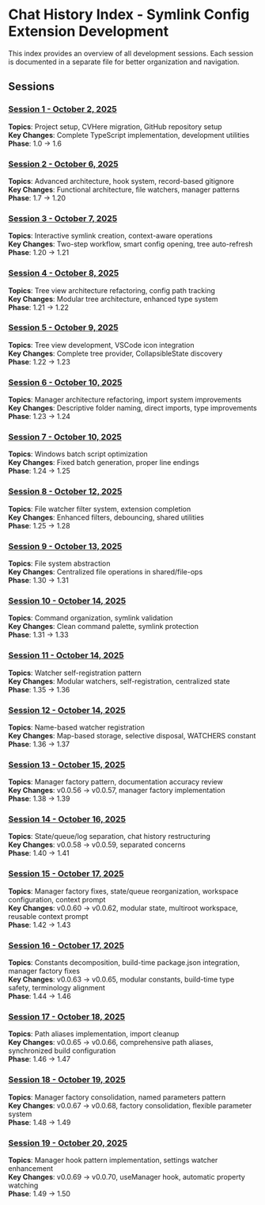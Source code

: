 # Chat History Index - Symlink Config Extension Development

This index provides an overview of all development sessions. Each session is documented in a separate file for better organization and navigation.

## Sessions

### [Session 1 - October 2, 2025](session-2025-10-02.md)
**Topics**: Project setup, CVHere migration, GitHub repository setup  
**Key Changes**: Complete TypeScript implementation, development utilities  
**Phase**: 1.0 → 1.6

### [Session 2 - October 6, 2025](session-2025-10-06.md)
**Topics**: Advanced architecture, hook system, record-based gitignore  
**Key Changes**: Functional architecture, file watchers, manager patterns  
**Phase**: 1.7 → 1.20

### [Session 3 - October 7, 2025](session-2025-10-07.md)
**Topics**: Interactive symlink creation, context-aware operations  
**Key Changes**: Two-step workflow, smart config opening, tree auto-refresh  
**Phase**: 1.20 → 1.21

### [Session 4 - October 8, 2025](session-2025-10-08.md)
**Topics**: Tree view architecture refactoring, config path tracking  
**Key Changes**: Modular tree architecture, enhanced type system  
**Phase**: 1.21 → 1.22

### [Session 5 - October 9, 2025](session-2025-10-09.md)
**Topics**: Tree view development, VSCode icon integration  
**Key Changes**: Complete tree provider, CollapsibleState discovery  
**Phase**: 1.22 → 1.23

### [Session 6 - October 10, 2025](session-2025-10-10.md)
**Topics**: Manager architecture refactoring, import system improvements  
**Key Changes**: Descriptive folder naming, direct imports, type improvements  
**Phase**: 1.23 → 1.24

### [Session 7 - October 10, 2025](session-2025-10-10-b.md)
**Topics**: Windows batch script optimization  
**Key Changes**: Fixed batch generation, proper line endings  
**Phase**: 1.24 → 1.25

### [Session 8 - October 12, 2025](session-2025-10-12.md)
**Topics**: File watcher filter system, extension completion  
**Key Changes**: Enhanced filters, debouncing, shared utilities  
**Phase**: 1.25 → 1.28

### [Session 9 - October 13, 2025](session-2025-10-13.md)
**Topics**: File system abstraction  
**Key Changes**: Centralized file operations in shared/file-ops  
**Phase**: 1.30 → 1.31

### [Session 10 - October 14, 2025](session-2025-10-14.md)
**Topics**: Command organization, symlink validation  
**Key Changes**: Clean command palette, symlink protection  
**Phase**: 1.31 → 1.33

### [Session 11 - October 14, 2025](session-2025-10-14-b.md)
**Topics**: Watcher self-registration pattern  
**Key Changes**: Modular watchers, self-registration, centralized state  
**Phase**: 1.35 → 1.36

### [Session 12 - October 14, 2025](session-2025-10-14-c.md)
**Topics**: Name-based watcher registration  
**Key Changes**: Map-based storage, selective disposal, WATCHERS constant  
**Phase**: 1.36 → 1.37

### [Session 13 - October 15, 2025](session-2025-10-15.md)
**Topics**: Manager factory pattern, documentation accuracy review  
**Key Changes**: v0.0.56 → v0.0.57, manager factory implementation  
**Phase**: 1.38 → 1.39

### [Session 14 - October 16, 2025](session-2025-10-16.md)
**Topics**: State/queue/log separation, chat history restructuring  
**Key Changes**: v0.0.58 → v0.0.59, separated concerns  
**Phase**: 1.40 → 1.41

### [Session 15 - October 17, 2025](session-2025-10-17.md)
**Topics**: Manager factory fixes, state/queue reorganization, workspace configuration, context prompt  
**Key Changes**: v0.0.60 → v0.0.62, modular state, multiroot workspace, reusable context prompt  
**Phase**: 1.42 → 1.43

### [Session 16 - October 17, 2025](session-2025-10-17-b.md)
**Topics**: Constants decomposition, build-time package.json integration, manager factory fixes  
**Key Changes**: v0.0.63 → v0.0.65, modular constants, build-time type safety, terminology alignment  
**Phase**: 1.44 → 1.46

### [Session 17 - October 18, 2025](session-2025-10-18.md)
**Topics**: Path aliases implementation, import cleanup  
**Key Changes**: v0.0.65 → v0.0.66, comprehensive path aliases, synchronized build configuration  
**Phase**: 1.46 → 1.47

### [Session 18 - October 19, 2025](session-2025-10-19.md)
**Topics**: Manager factory consolidation, named parameters pattern  
**Key Changes**: v0.0.67 → v0.0.68, factory consolidation, flexible parameter system  
**Phase**: 1.48 → 1.49

### [Session 19 - October 20, 2025](session-2025-10-20.md)
**Topics**: Manager hook pattern implementation, settings watcher enhancement  
**Key Changes**: v0.0.69 → v0.0.70, useManager hook, automatic property watching  
**Phase**: 1.49 → 1.50
